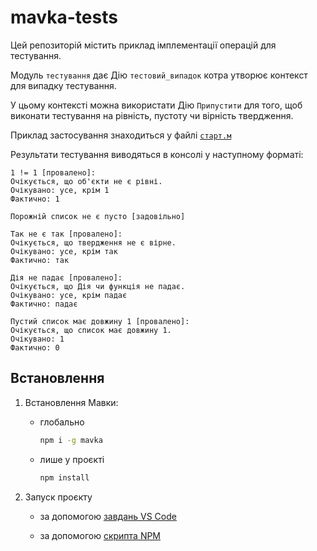 # mavka-tests

Цей репозиторій містить приклад імплементації операцій
для тестування.

Модуль `тестування` дає Дію `тестовий_випадок` котра утворює
контекст для випадку тестування.

У цьому контексті можна використати Дію `Припустити` для того,
щоб виконати тестування на рівність, пустоту чи вірність твердження.

Приклад застосування знаходиться у файлі [`старт.м`](./старт.м)

Результати тестування виводяться в консолі у наступному форматі:

```text
1 != 1 [провалено]:
Очікується, що об'єкти не є рівні.     
Очікувано: усе, крім 1
Фактично: 1

Порожній список не є пусто [задовільно]

Так не є так [провалено]:
Очікується, що твердження не є вірне.  
Очікувано: усе, крім так
Фактично: так

Дія не падає [провалено]:
Очікується, що Дія чи функція не падає.
Очікувано: усе, крім падає
Фактично: падає

Пустий список має довжину 1 [провалено]:
Очікується, що список має довжину 1.
Очікувано: 1
Фактично: 0
```

## Встановлення

1. Встановлення Мавки:

    - глобально

        ```bash
        npm i -g mavka
        ```

    - лише у проєкті

        ```bash
        npm install
        ```

2. Запуск проєкту

    - за допомогою [завдань VS Code](https://github.com/dkostmii/mavka-vs-code-setup#%D0%B7%D0%B0%D0%BF%D1%83%D1%81%D0%BA-%D0%B7%D0%B0%D0%B2%D0%B4%D0%B0%D0%BD%D0%BD%D1%8F-%D0%B7%D0%B0-%D0%B7%D0%B0%D0%BC%D0%BE%D0%B2%D1%87%D1%83%D0%B2%D0%B0%D0%BD%D0%BD%D1%8F%D0%BC-default-task)

    - за допомогою [скрипта NPM](https://github.com/dkostmii/mavka-npm-setup#%D0%B7%D0%B0%D0%BF%D1%83%D1%81%D0%BA-%D0%BF%D1%80%D0%BE%D1%94%D0%BA%D1%82%D1%83)

